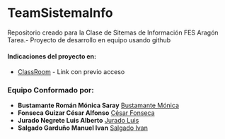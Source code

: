 # TeamSistemaInfo
Repositorio creado para la Clase de Sitemas de Información FES Aragón
Tarea.- Proyecto de desarrollo en equipo usando github 
#### Indicaciones del proyecto en: 
 * [ClassRoom](https://classroom.google.com/u/1/c/NTQ5MTg2MDA4MjVa/a/NzEwOTUyMzYwNzda/details) - Link con previo acceso
### Equipo Conformado por: 
  * **Bustamante Román Mónica Saray** [Bustamante Mónica](https://github.com/Shelby69)
  * **Fonseca Guizar César Alfonso** [César Fonseca](github.com/cfonseca2)
  * **Jurado Negrete Luis Alberto** [Jurado Luis](https://github.com/LuisJurado99)
  * **Salgado Garduño Manuel Ivan** [Salgado Ivan](https://github.com/salgadoivn)
